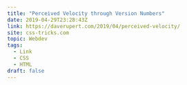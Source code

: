 ```yaml
---
title: "Perceived Velocity through Version Numbers"
date: 2019-04-29T23:28:43Z
link: https://daverupert.com/2019/04/perceived-velocity/
site: css-tricks.com
topic: Webdev
tags:
  - Link
  - CSS
  - HTML
draft: false
---
```

